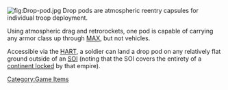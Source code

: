![](Drop-pod.md.jpg "fig:Drop-pod.jpg") Drop pods are atmospheric reentry
capsules for individual troop deployment.

Using atmospheric drag and retrorockets, one pod is capable of carrying
any armor class up through [MAX](Mechanized_Assault_Exo-Suit.md), but not vehicles.

Accessible via the [HART](HART.md), a soldier can land a drop
pod on any relatively flat ground outside of an [SOI](Sphere_of_Influence.md)
(noting that the SOI covers the entirety of a [continent
locked](continental_lock.md) by that empire).

[Category:Game Items](Category:Game_Items.md)
